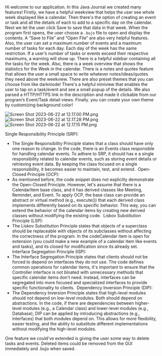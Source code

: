 Hi welcome to our application. In this Java Journal we created many features!
Firstly, we have a helpful weekview that helps the user see whole week displayed like a calendar. Then there's the option
of creating an event or task and all the details of each to add to a specific day on the calendar. Next we let the user
click Save to save that data in that week. When the program first opens,
the user choose a `.bujo` file to open and display the contents. A “Save to File” and “Open File” are also very helpful
features. Also, the user can set a maximum number of events and a maximum number of tasks for each day. Each day of the 
week has the same restriction. If a user’s number of tasks or events exceed their respective maximums, a warning will 
show up. There is a helpful sidebar containing all the tasks for the week. Also, there is a week overview that shows the 
statistics for the Week in the calendar. There is a notes and quotes feature that allows the user a small space to write 
whatever notes/ideas/quotes they need above the weekview. There are also preset themes that you can choose from like 
darkmode! There's a helpful miniview that enables the user to tap on a task/event and see a small popup of the details. 
We also parsed a HTTP/HTTPS link in the description and made it clickable from our program’s Event/Task detail views. 
Finally. you can create your own theme by customizing background color!

![Screen Shot 2023-06-22 at 12.17.00 PM.png](..%2F..%2F..%2F..%2FDesktop%2FScreen%20Shot%202023-06-22%20at%2012.17.00%20PM.png)
![Screen Shot 2023-06-22 at 12.17.28 PM.png](..%2F..%2F..%2F..%2FDesktop%2FScreen%20Shot%202023-06-22%20at%2012.17.28%20PM.png)
![Screen Shot 2023-06-22 at 12.17.15 PM.png](..%2F..%2F..%2F..%2FDesktop%2FScreen%20Shot%202023-06-22%20at%2012.17.15%20PM.png)

Single Responsibility Principle (SRP):
- The Single Responsibility Principle states that a class should have only one reason to change. In the code, there is 
an Events class responsible for handling calendar events. To adhere to SRP, it should has e a single responsibility 
related to calendar events, such as storing event details or retrieving event data. By keeping the class focused on a 
single responsibility, it becomes easier to maintain, test, and extend. 
Open-Closed Principle (OCP):
- As mentioned before, the code snippet does not explicitly demonstrate the Open-Closed Principle. However, let's assume
that there is a CalendarItem base class, and it has derived classes like Meeting, Reminder, and Event. To apply OCP, 
the base class can provide an abstract or virtual method (e.g., execute()) that each derived class implements 
differently based on its specific behavior. This way, you can extend the behavior of the calendar items by creating new 
derived classes without modifying the existing code. 
Liskov Substitution Principle (LSP):
- The Liskov Substitution Principle states that objects of a superclass should be replaceable with objects of its 
subclasses without affecting the correctness of the program. In the codeCalendar item is open for extension (you could
make a new example of a calendar item like events and tasks), and its closed for modification since its already set. 
Interface Segregation Principle (ISP):
- The Interface Segregation Principle states that clients should not be forced to depend on interfaces they do not use. 
The code defines common operations for calendar items, it's important to ensure that the Controller interface is not
bloated with unnecessary methods that specific calendar items don't need. Instead, interfaces can be segregated into 
more focused and specialized interfaces to provide specific functionality to clients. 
Dependency Inversion Principle (DIP):
- The Dependency Inversion Principle states that high-level modules should not depend on low-level modules. Both 
should depend on abstractions. In the code, if there are dependencies between higher-level modules (e.g., a Calendar 
class) and lower-level modules (e.g., Database), DIP can be applied by introducing abstractions (e.g., interfaces) that 
both modules depend on. This allows for more flexibility, easier testing, and the ability to substitute different 
implementations without modifying the high-level modules. 


One feature we could’ve extended is giving the user some way to delete tasks and events. 
Deleted items could be removed from the GUI immediately and .bujo when saved.